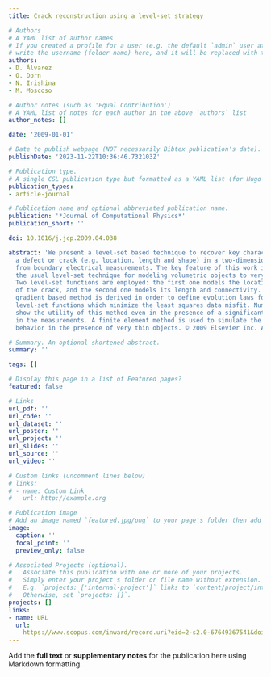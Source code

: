 ```yaml
---
title: Crack reconstruction using a level-set strategy

# Authors
# A YAML list of author names
# If you created a profile for a user (e.g. the default `admin` user at `content/authors/admin/`), 
# write the username (folder name) here, and it will be replaced with their full name and linked to their profile.
authors:
- D. Álvarez
- O. Dorn
- N. Irishina
- M. Moscoso

# Author notes (such as 'Equal Contribution')
# A YAML list of notes for each author in the above `authors` list
author_notes: []

date: '2009-01-01'

# Date to publish webpage (NOT necessarily Bibtex publication's date).
publishDate: '2023-11-22T10:36:46.732103Z'

# Publication type.
# A single CSL publication type but formatted as a YAML list (for Hugo requirements).
publication_types:
- article-journal

# Publication name and optional abbreviated publication name.
publication: '*Journal of Computational Physics*'
publication_short: ''

doi: 10.1016/j.jcp.2009.04.038

abstract: 'We present a level-set based technique to recover key characteristics of
  a defect or crack (e.g. location, length and shape) in a two-dimensional material
  from boundary electrical measurements. The key feature of this work is to extend
  the usual level-set technique for modeling volumetric objects to very thin objects.
  Two level-set functions are employed: the first one models the location and form
  of the crack, and the second one models its length and connectivity. An efficient
  gradient based method is derived in order to define evolution laws for these two
  level-set functions which minimize the least squares data misfit. Numerical experiments
  show the utility of this method even in the presence of a significant noise level
  in the measurements. A finite element method is used to simulate the electric field
  behavior in the presence of very thin objects. © 2009 Elsevier Inc. All rights reserved.'

# Summary. An optional shortened abstract.
summary: ''

tags: []

# Display this page in a list of Featured pages?
featured: false

# Links
url_pdf: ''
url_code: ''
url_dataset: ''
url_poster: ''
url_project: ''
url_slides: ''
url_source: ''
url_video: ''

# Custom links (uncomment lines below)
# links:
# - name: Custom Link
#   url: http://example.org

# Publication image
# Add an image named `featured.jpg/png` to your page's folder then add a caption below.
image:
  caption: ''
  focal_point: ''
  preview_only: false

# Associated Projects (optional).
#   Associate this publication with one or more of your projects.
#   Simply enter your project's folder or file name without extension.
#   E.g. `projects: ['internal-project']` links to `content/project/internal-project/index.md`.
#   Otherwise, set `projects: []`.
projects: []
links:
- name: URL
  url: 
    https://www.scopus.com/inward/record.uri?eid=2-s2.0-67649367541&doi=10.1016%2fj.jcp.2009.04.038&partnerID=40&md5=20fce0e525b1e937d98d9492731666bc
---
```


Add the **full text** or **supplementary notes** for the publication here using Markdown formatting.

